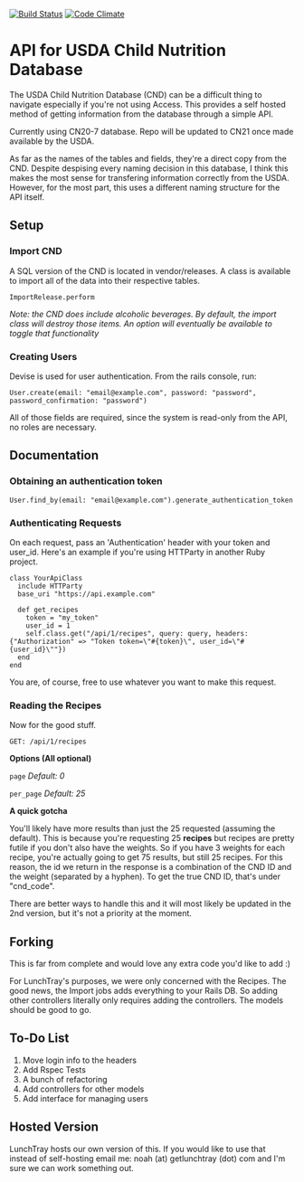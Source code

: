 [![Build Status](https://travis-ci.org/getlunchtray/usda_api.svg?branch=master)](https://travis-ci.org/getlunchtray/usda_api) [![Code Climate](https://codeclimate.com/github/getlunchtray/usda_api/badges/gpa.svg)](https://codeclimate.com/github/getlunchtray/usda_api)
# API for USDA Child Nutrition Database
The USDA Child Nutrition Database (CND) can be a difficult thing to navigate especially if you're not using Access. This provides a self hosted method of getting information from the database through a simple API.

Currently using CN20-7 database. Repo will be updated to CN21 once made available by the USDA.

As far as the names of the tables and fields, they're a direct copy from the CND. Despite despising every naming decision in this database, I think this makes the most sense for transfering information correctly from the USDA. However, for the most part, this uses a different naming structure for the API itself. 

## Setup

### Import CND

A SQL version of the CND is located in vendor/releases. A class is available to import all of the data into their respective tables. 

`ImportRelease.perform`

*Note: the CND does include alcoholic beverages. By default, the import class will destroy those items. An option will eventually be available to toggle that functionality*

### Creating Users

Devise is used for user authentication. From the rails console, run:

`User.create(email: "email@example.com", password: "password", password_confirmation: "password")`

All of those fields are required, since the system is read-only from the API, no roles are necessary. 

## Documentation

### Obtaining an authentication token

`User.find_by(email: "email@example.com").generate_authentication_token`

### Authenticating Requests

On each request, pass an 'Authentication' header with your token and user_id. Here's an example if you're using HTTParty in another Ruby project. 

```
class YourApiClass
  include HTTParty
  base_uri "https://api.example.com"
  
  def get_recipes
    token = "my_token"
    user_id = 1
    self.class.get("/api/1/recipes", query: query, headers: {"Authorization" => "Token token=\"#{token}\", user_id=\"#{user_id}\""})
  end
end
```

You are, of course, free to use whatever you want to make this request. 

### Reading the Recipes
Now for the good stuff.

`GET: /api/1/recipes`

**Options (All optional)**

`page` *Default: 0*

`per_page` *Default: 25*

**A quick gotcha**

You'll likely have more results than just the 25 requested (assuming the default). This is because you're requesting 25 **recipes** but recipes are pretty futile if you don't also have the weights. So if you have 3 weights for each recipe, you're actually going to get 75 results, but still 25 recipes. For this reason, the id we return in the response is a combination of the CND ID and the weight (separated by a hyphen). To get the true CND ID, that's under "cnd_code".

There are better ways to handle this and it will most likely be updated in the 2nd version, but it's not a priority at the moment. 

## Forking
This is far from complete and would love any extra code you'd like to add :)

For LunchTray's purposes, we were only concerned with the Recipes. The good news, the Import jobs adds everything to your Rails DB. So adding other controllers literally only requires adding the controllers. The models should be good to go.

## To-Do List
1. Move login info to the headers
2. Add Rspec Tests
3. A bunch of refactoring
4. Add controllers for other models
5. Add interface for managing users

## Hosted Version

LunchTray hosts our own version of this. If you would like to use that instead of self-hosting email me: noah (at) getlunchtray (dot) com and I'm sure we can work something out. 
